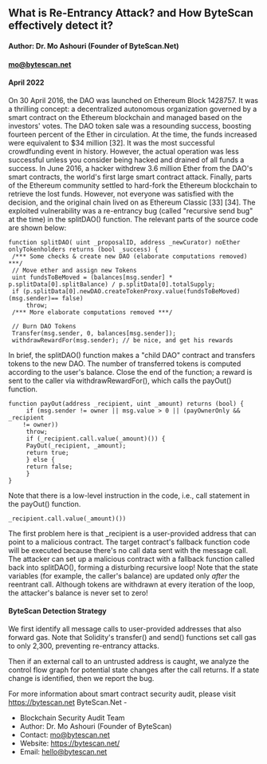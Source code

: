 ## What is Re-Entrancy Attack? and How ByteScan effectively detect it?

#### Author: Dr. Mo Ashouri (Founder of ByteScan.Net)
#### mo@bytescan.net
#### April 2022


On 30 April 2016, the DAO was launched on Ethereum Block 1428757. 
It was a thrilling concept: a decentralized autonomous organization governed by a smart contract on the Ethereum blockchain and managed based on
the investors' votes. The DAO token sale was a resounding success, boosting fourteen percent of the Ether in circulation.
At the time, the funds increased were equivalent to $34 million [32]. It was the most successful crowdfunding event in history.
However, the actual operation was less successful unless you consider being hacked and drained of all funds a success. 
In June 2016, a hacker withdrew 3.6 million Ether from the DAO's smart contracts, the world's first large smart contract attack. Finally, parts of the Ethereum community settled to hard-fork the Ethereum blockchain to retrieve the lost funds. However, not everyone was satisfied with the decision, and the original chain lived on as Ethereum Classic [33] [34]. The exploited vulnerability was a re-entrancy bug (called "recursive send bug" at the time) in the splitDAO() function. The relevant parts of the source code are shown below:


```
function splitDAO( uint _proposalID, address _newCurator) noEther onlyTokenholders returns (bool _success) {
 /*** Some checks & create new DAO (elaborate computations removed) ***/
 // Move ether and assign new Tokens
 uint fundsToBeMoved = (balances[msg.sender] * p.splitData[0].splitBalance) / p.splitData[0].totalSupply;
 if (p.splitData[0].newDAO.createTokenProxy.value(fundsToBeMoved)(msg.sender)== false)
     throw;
 /*** More elaborate computations removed ***/

 // Burn DAO Tokens
 Transfer(msg.sender, 0, balances[msg.sender]);
 withdrawRewardFor(msg.sender); // be nice, and get his rewards
 ```
 
 
 
In brief, the splitDAO() function makes a "child DAO" contract and transfers tokens to the new DAO. The number of transferred tokens is computed according to the user's balance. Close the end of the function; a reward is sent to the caller via withdrawRewardFor(), which calls the payOut() function.
 
 
 
 ```
 function payOut(address _recipient, uint _amount) returns (bool) {
      if (msg.sender != owner || msg.value > 0 || (payOwnerOnly && _recipient
     != owner))
      throw;
      if (_recipient.call.value(_amount)()) {
      PayOut(_recipient, _amount);
      return true;
      } else {
      return false;
      }
}
 ```

Note that there is a low-level instruction in the code, i.e., call statement in the payOut() function.

```
_recipient.call.value(_amount)())
```
The first problem here is that _recipient is a user-provided address that can point to a malicious contract. The target contract's fallback function code will be executed because there's no call data sent with the message call.
The attacker can set up a malicious contract with a fallback function called back into splitDAO(), forming a disturbing recursive loop!
 Note that the state variables (for example, the caller's balance) are updated only *after* the reentrant call. Although tokens are withdrawn at every iteration of the loop, the attacker's balance is never set to zero!
 

#### ByteScan Detection Strategy

We first identify all message calls to user-provided addresses that also forward gas. Note that Solidity's transfer() and send() functions set call gas to only 2,300, preventing re-entrancy attacks. 

Then if an external call to an untrusted address is caught, we analyze the control flow graph for potential state changes after the call returns. If a state change is identified, then we report the bug.
 
 
For more information about smart contract security audit, please visit https://bytescan.net
ByteScan.Net -

- Blockchain Security Audit Team
- Author: Dr. Mo Ashouri (Founder of ByteScan)
- Contact: mo@bytescan.net
- Website: https://bytescan.net/
- Email: hello@bytescan.net
